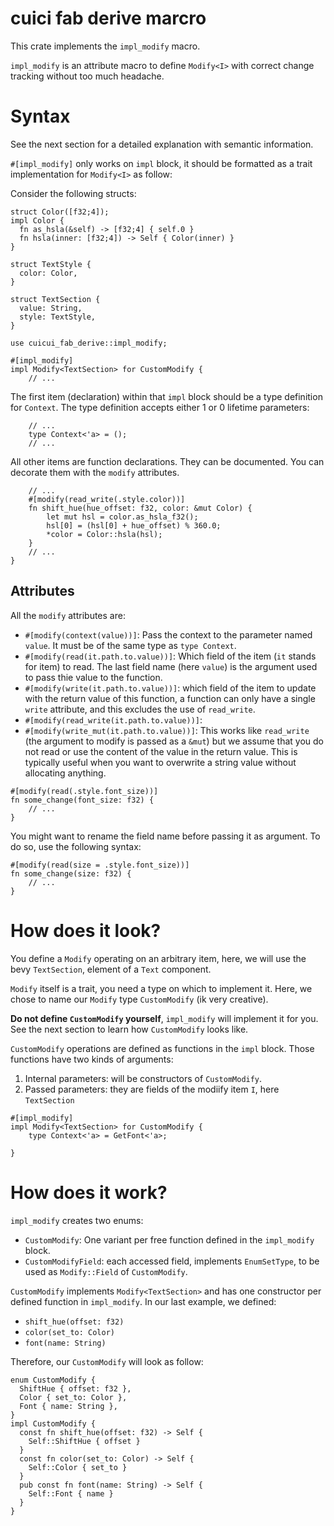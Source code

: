 # cuici fab derive marcro

This crate implements the `impl_modify` macro. 

`impl_modify` is an attribute macro to define `Modify<I>` with correct
change tracking without too much headache.

# Syntax

See the next section for a detailed explanation with semantic information.

`#[impl_modify]` only works on `impl` block, it should be formatted as a
trait implementation for `Modify<I>` as follow:

Consider the following structs:

```text
struct Color([f32;4]);
impl Color {
  fn as_hsla(&self) -> [f32;4] { self.0 }
  fn hsla(inner: [f32;4]) -> Self { Color(inner) }
}

struct TextStyle {
  color: Color,
}

struct TextSection {
  value: String,
  style: TextStyle,
}
```

```text
use cuicui_fab_derive::impl_modify;

#[impl_modify]
impl Modify<TextSection> for CustomModify {
    // ...
```

The first item (declaration) within that `impl` block should be a type
definition for `Context`. The type definition accepts either 1 or 0 lifetime
parameters:

```text
    // ...
    type Context<'a> = ();
    // ...
```

All other items are function declarations. They can be documented. You can
decorate them with the `modify` attributes.

```text
    // ...
    #[modify(read_write(.style.color))]
    fn shift_hue(hue_offset: f32, color: &mut Color) {
        let mut hsl = color.as_hsla_f32();
        hsl[0] = (hsl[0] + hue_offset) % 360.0;
        *color = Color::hsla(hsl);
    }
    // ...
}
```

## Attributes

All the `modify` attributes are:

- `#[modify(context(value))]`: Pass the context to the parameter named `value`.
   It must be of the same type as `type Context`.
- `#[modify(read(it.path.to.value))]`: Which field of the item (`it` stands
   for item) to read. The last field name (here `value`) is the argument
   used to pass thie value to the function.
- `#[modify(write(it.path.to.value))]`: which field of the item  to update
   with the return value of this function, a function can only have a
   single `write` attribute, and this excludes the use of `read_write`.
- `#[modify(read_write(it.path.to.value))]`:
- `#[modify(write_mut(it.path.to.value))]`: This works like `read_write`
   (the argument to modify is passed as a `&mut`) but we assume that you do
   not read or use the content of the value in the return value. This is
   typically useful when you want to overwrite a string value without
   allocating anything.

```text
#[modify(read(.style.font_size))]
fn some_change(font_size: f32) {
    // ...
}
```

You might want to rename the field name before passing it as argument.
To do so, use the following syntax:

```text
#[modify(read(size = .style.font_size))]
fn some_change(size: f32) {
    // ...
}
```

# How does it look?

You define a `Modify` operating on an arbitrary item, here, we will use the
bevy `TextSection`, element of a `Text` component.

`Modify` itself is a trait, you need a type on which to implement it. Here,
we chose to name our `Modify` type `CustomModify` (ik very creative).

**Do not define `CustomModify` yourself**, `impl_modify` will implement it
for you. See the next section to learn how `CustomModify` looks like.

`CustomModify` operations are defined as functions in the `impl` block.
Those functions have two kinds of arguments:

1. Internal parameters: will be constructors of `CustomModify`.
2. Passed parameters: they are fields of the modiify item `I`,
   here `TextSection`

```text
#[impl_modify]
impl Modify<TextSection> for CustomModify {
    type Context<'a> = GetFont<'a>;
    
}
```

# How does it work?

`impl_modify` creates two enums:

- `CustomModify`: One variant per free function defined in the `impl_modify`
  block.
- `CustomModifyField`: each accessed field, implements `EnumSetType`,
  to be used as `Modify::Field` of `CustomModify`.

`CustomModify` implements `Modify<TextSection>` and has one constructor per
defined function in `impl_modify`. In our last example, we defined:

- `shift_hue(offset: f32)`
- `color(set_to: Color)`
- `font(name: String)`

Therefore, our `CustomModify` will look as follow:

```text
enum CustomModify {
  ShiftHue { offset: f32 },
  Color { set_to: Color },
  Font { name: String },
}
impl CustomModify {
  const fn shift_hue(offset: f32) -> Self {
    Self::ShiftHue { offset }
  }
  const fn color(set_to: Color) -> Self {
    Self::Color { set_to }
  }
  pub const fn font(name: String) -> Self {
    Self::Font { name }
  }
}
```